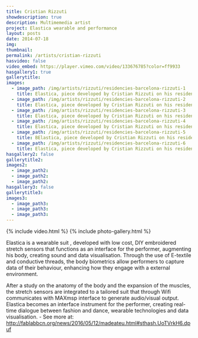 ```yaml
---
title: Cristian Rizzuti
showdescription: true
description: Multimemedia artist
project: Elastica wearable and performance
layout: posts
date: 2014-07-18
img: 
thumbnail: 
permalink: /artists/cristian-rizzuti
hasvideo: false
video_embed: https://player.vimeo.com/video/133676785?color=ff9933
hasgallery1: true   
gallerytitle: 
images:
  - image_path: /img/artists/rizzuti/residencies-barcelona-rizzuti-1
    title: Elastica, piece developed by Cristian Rizzuti on his residency @ Fab Lab Barcelona
  - image_path: /img/artists/rizzuti/residencies-barcelona-rizzuti-2
    title: Elastica, piece developed by Cristian Rizzuti on his residency @ Fab Lab Barcelona
  - image_path: /img/artists/rizzuti/residencies-barcelona-rizzuti-3
    title: Elastica, piece developed by Cristian Rizzuti on his residency @ Fab Lab Barcelona
  - image_path: /img/artists/rizzuti/residencies-barcelona-rizzuti-4
    title: Elastica, piece developed by Cristian Rizzuti on his residency @ Fab Lab Barcelona
  - image_path: /img/artists/rizzuti/residencies-barcelona-rizzuti-5
    title: BElastica, piece developed by Cristian Rizzuti on his residency @ Fab Lab Barcelona
  - image_path: /img/artists/rizzuti/residencies-barcelona-rizzuti-6
    title: Elastica, piece developed by Cristian Rizzuti on his residency @ Fab Lab Barcelona
hasgallery2: false       
gallerytitle2:  
images2:
  - image_path2: 
  - image_path2: 
  - image_path2: 
hasgallery3: false    
gallerytitle3:  
images3:
  - image_path3: 
  - image_path3: 
  - image_path3:    
---
```


{% include video.html %}
{% include photo-gallery.html %}

Elastica is a wearable suit , developed with low cost, DIY embroidered stretch sensors that functions as an interface for the performer, augmenting his body, creating sound and data visualisation. Through the use of E-textile and conductive threads, the body biometrics allow performers to capture data of their behaviour, enhancing how they engage with a external environment. 

After a study on the anatomy of the body and the expansion of the muscles, the stretch sensors are integrated to a tailored suit that through Wifi communicates with MAXmsp interface to generate audio/visual output. Elastica becomes an interface instrument for the performer, creating real-time dialogue between fashion and dance, wearable technologies and data visualisation. - See more at: http://fablabbcn.org/news/2016/05/12/madeateu.html#sthash.UoTVrkH6.dpuf





